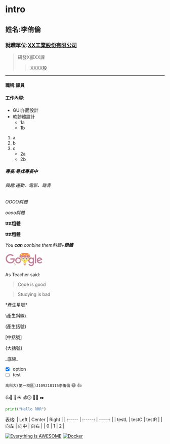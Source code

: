 # intro

## 姓名:李侑倫

### 就職單位:[XX工業股份有限公司](https://tw.yahoo.com/)
>研發X部XX課
>>XXXX股
***
#### 職稱:課員
#### 工作內容:
* GUI介面設計
* 軟韌體設計
  * 1a
  * 1b
  
1. a
2. b
3. c
   * 2a
   * 2b
   
      
##### 專長:尋找專長中

###### 興趣:運動、電影、踏青

*OOOO斜體*

_oooo斜體_

**tttt粗體**

__tttt粗體__

*You **can** conbine them斜體+**粗體***

![google](google.png "google")

As Teacher said:
      
> Code is good

> Studying is bad

\*產生星號\*

\\產生斜線\\

\(產生括號\)

\[中括號\]

\{大括號\}

\_底線\_

- [X] option
- [ ] test

`高科大(第一校區)J109218115李侑倫` :smile: :+1:

:thumbsup::musical_keyboard:
:hamburger::sunny:
:moneybag::timer_clock:
:100::white_check_mark: 
:black_nib:

```python
print("Hello RRR")
```

表格:
| Left | Center | Right |
| :----- | :-----: | -----: |
| testL | testC | testR |
|  向左 | 向中 | 向右 |
| 0 | 1 | 2 |

[![Everything Is AWESOME](https://img.youtube.com/vi/StTqXEQ2l-Y/0.jpg)](https://www.youtube.com/watch?v=StTqXEQ2l-Y "Everything Is AWESOME")
[![Docker](https://img.youtube.com/vi/sSm2dRarhPo/0.jpg)](https://www.youtube.com/watch?v=sSm2dRarhPo "Docker")
